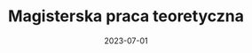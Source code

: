 ---
date: 2023-07-01
published: true
priority: 9
title: "Magisterska praca teoretyczna"
# description: "Digital+ads, print"
description: Tytuł "Żywienie roślin"
tags: editorial+design
thumbnail: \design\dyplom-magazyn\dyplom-7.png
time_period: 
page: design

content_layout:


  - section_layout: 2col
    columns:
      - type: image
        url: \design\dyplom-magazyn\dyplom-7.png
        width:
        height:
      - type: text
        content: |
          # Żywienie roślin <br>
          ## Magisterska praca teoretyczna. <br> <br>
          ## **Zakres prac:**
          - projekt i skład tekstu
          - przygotowanie materiałów do druku
          {: .paragraph-normal}
    
        title: 

  - section_layout: 1col
    columns:
      - type: image-gallery-rectangle
        id: 2
        images:
          - '/design/dyplom-magazyn/dyplom-3.webp'
          - '/design/dyplom-magazyn/dyplom-4.webp'
          - '/design/dyplom-magazyn/dyplom-2.webp'
          - '/design/dyplom-magazyn/dyplom-5.webp'
          - '/design/dyplom-magazyn/dyplom-6.webp'
          
        

          


   
---